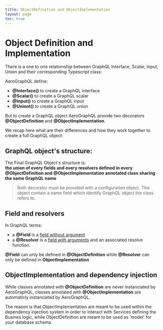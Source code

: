 ```yaml
---
title: ObjectDefinition and ObjectImplementation
layout: page
toc: true
---
```


# Object Definition and Implementation

There is a one to one relationship between GraphQL Interface, Scalar, Input, Union and their corresponding Typescript class:

AeroGraphQL define:
* **@Interface()** to create a GraphQL interface
* **@Scalar()** to create a GraphQL scalar
* **@Input()** to create a GraphQL input
* **@Uniont()** to create a GraphQL union

But to create a GraphQL object AeroGraphQL provide two decorators **@ObjectDefinition** and **@ObjectImplementation**.

We recap here what are their differences and how they work together to create a full GraphQL object:

## GraphQL object's structure:

The Final GraphQL Object's structure is:  
**the union of every fields and every resolvers defined in every @ObjectDefinition and @ObjectImplementation annotated class sharing the same GraphQL name**

> Both decorator must be provided with a configuration object. This object contain a name field which identify GraphQL object the class refers to.

## Field and resolvers

In GraphQL terms:
* a **@Field** is a [field without argument](http://graphql.org/learn/queries/#fields)
* a **@Resolver** is a [field with arguments](http://graphql.org/learn/queries/#arguments) and an associated resolve function.

**@Field** can only be defined in **@ObjectDefinition** while **@Resolver** can only be defined in **ObjectImplementation**  

## ObjectImplementation and dependency injection

While classes annotated with **@ObjectDefinition** are never instanciated by AeroGraphQL, classes annotated with **@ObjectImplementation** are automaticly instanciated by AeroGraphQL.

The reason is that ObjectImplementation are meant to be used within the dependency injection system in order to interact with Services defining the Busines logic, while ObjectDefinition are meant to be used as 'model' for your database schema.
